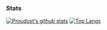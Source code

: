 ### Stats

[![Proudust's github stats](https://github-readme-stats.vercel.app/api?username=proudust&show_icons=true)](https://github.com/anuraghazra/github-readme-stats)
[![Top Langs](https://github-readme-stats.vercel.app/api/top-langs/?username=proudust&layout=compact)](https://github.com/anuraghazra/github-readme-stats)
